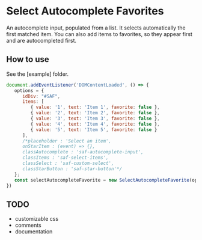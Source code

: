 # Select Autocomplete Favorites

An autocomplete input, populated from a list.
It selects automatically the first matched item.
You can also add items to favorites, so they appear first and are autocompleted first.

## How to use
See the [example] folder.

```js
document.addEventListener('DOMContentLoaded', () => {
   options = {
      idDiv: "#SAF",
      items: [
         { value: '1', text: 'Item 1', favorite: false },
         { value: '2', text: 'Item 2', favorite: false },
         { value: '3', text: 'Item 3', favorite: false },
         { value: '4', text: 'Item 4', favorite: false },
         { value: '5', text: 'Item 5', favorite: false }
      ],
      /*placeholder : 'Select an item',
      onStarItem : (event) => {},
      classAutocomplete : 'saf-autocomplete-input',
      classItems : 'saf-select-items',
      classSelect : 'saf-custom-select',
      classStarButton : 'saf-star-button'*/
   };
   const selectAutocompleteFavorite = new SelectAutocompleteFavorite(options);
})
```

## TODO

- customizable css
- comments
- documentation